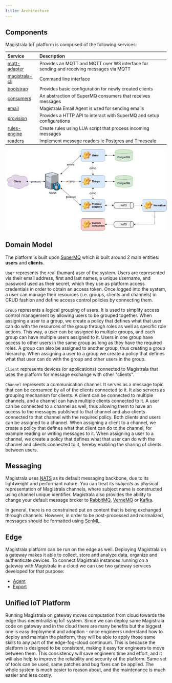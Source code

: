 ```yaml
---
title: Architecture
---
```


## Components

Magistrala IoT platform is comprised of the following services:

| Service                          | Description                                                                             |
| :------------------------------- | :-------------------------------------------------------------------------------------- |
| [mqtt-adapter][mqtt-adapter]     | Provides an MQTT and MQTT over WS interface for sending and receiving messages via MQTT |
| [magistrala-cli][magistrala-cli] | Command line interface                                                                  |
| [bootstrap][bootstrap]           | Provides basic configuration for newly created clients                                  |
| [consumers][consumers]           | An abstraction of SuperMQ consumers that receives messages                              |
| [email][email]                   | Magistrala Email Agent is used for sending emails                                       |
| [provision][provision]           | Provides a HTTP API to interact with SuperMQ and setup configurations                   |
| [rules-engine][rules-engine]     | Create rules using LUA script that process incoming messages                            |
| [readers][readers]               | Implement message readers ie Postgres and Timescale                                     |

![arch](img/architecture.jpg)

## Domain Model

The platform is built upon [SuperMQ][supermq] which is built around 2 main entities: **users** and **clients**.

`User` represents the real (human) user of the system. Users are represented via their email address, first and last names, a unique username, and password used as their secret, which they use as platform access credentials in order to obtain an access token. Once logged into the system, a user can manage their resources (i.e. groups, clients and channels) in CRUD fashion and define access control policies by connecting them.

`Group` represents a logical grouping of users. It is used to simplify access control management by allowing users to be grouped together. When assigning a user to a group, we create a policy that defines what that user can do with the resources of the group through roles as well as specific role actions. This way, a user can be assigned to multiple groups, and each group can have multiple users assigned to it. Users in one group have access to other users in the same group as long as they have the required roles. A group can also be assigned to another group, thus creating a group hierarchy. When assigning a user to a group we create a policy that defines what that user can do with the group and other users in the group.

`Client` represents devices (or applications) connected to Magistrala that uses the platform for message exchange with other "clients".

`Channel` represents a communication channel. It serves as a message topic that can be consumed by all of the clients connected to it. It also servers as grouping mechanism for clients. A client can be connected to multiple channels, and a channel can have multiple clients connected to it. A user can be connected to a channel as well, thus allowing them to have an access to the messages published to that channel and also clients connected to that channel with the required policy. Both clients and users can be assigned to a channel. When assigning a client to a channel, we create a policy that defines what that client can do to the channel, for example reading or writing messages to it. When assigning a user to a channel, we create a policy that defines what that user can do with the channel and clients connected to it, hereby enabling the sharing of clients between users.

## Messaging

Magistrala uses [NATS][nats] as its default messaging backbone, due to its lightweight and performant nature. You can treat its _subjects_ as physical representation of Magistrala channels, where subject name is constructed using channel unique identifier. Magistrala also provides the ability to change your default message broker to [RabbitMQ][rabbitmq], [VerneMQ][vernemq] or [Kafka][kafka].

In general, there is no constrained put on content that is being exchanged through channels. However, in order to be post-processed and normalized, messages should be formatted using [SenML][senml].

## Edge

Magistrala platform can be run on the edge as well. Deploying Magistrala on a gateway makes it able to collect, store and analyze data, organize and authenticate devices. To connect Magistrala instances running on a gateway with Magistrala in a cloud we can use two gateway services developed for that purpose:

- [Agent][agent]
- [Export][export]

## Unified IoT Platform

Running Magistrala on gateway moves computation from cloud towards the edge thus decentralizing IoT system. Since we can deploy same Magistrala code on gateway and in the cloud there are many benefits but the biggest one is easy deployment and adoption - once engineers understand how to deploy and maintain the platform, they will be able to apply those same skills to any part of the edge-fog-cloud continuum. This is because the platform is designed to be consistent, making it easy for engineers to move between them. This consistency will save engineers time and effort, and it will also help to improve the reliability and security of the platform. Same set of tools can be used, same patches and bug fixes can be applied. The whole system is much easier to reason about, and the maintenance is much easier and less costly.

[mqtt-adapter]: https://github.com/absmach/magistrala/tree/main/tools/mqtt-benc
[magistrala-cli]: https://github.com/absmach/magistrala/tree/main/cli
[nats]: https://nats.io/
[rabbitmq]: https://www.rabbitmq.com/
[vernemq]: https://vernemq.com/
[kafka]: https://kafka.apache.org/
[senml]: https://tools.ietf.org/html/draft-ietf-core-senml-08
[agent]: ./edge.md#agent
[export]: ./edge.md#export
[bootstrap]: https://github.com/absmach/magistrala/tree/main/bootstrap
[consumers]: https://github.com/absmach/magistrala/tree/main/consumers
[email]: https://github.com/absmach/magistrala/tree/main/internal/email
[provision]: https://github.com/absmach/magistrala/tree/main/provision
[rules-engine]: https://github.com/absmach/magistrala/tree/main/re
[readers]: https://github.com/absmach/magistrala/tree/main/readers
[supermq]: https://github.com/absmach/supermq
